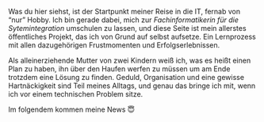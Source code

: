 Was du hier siehst, ist der Startpunkt meiner Reise in die IT, fernab von “nur” Hobby. Ich bin gerade dabei, mich zur *Fachinformatikerin für die Sytemintegration* umschulen zu lassen, und diese Seite ist mein allerstes öffentliches Projekt, das ich von Grund auf selbst aufsetze. Ein Lernprozess mit allen dazugehörigen Frustmomenten und Erfolgserlebnissen.

Als alleinerziehende Mutter von zwei Kindern weiß ich, was es heißt einen Plan zu haben, ihn über den Haufen werfen zu müssen um am Ende trotzdem eine Lösung zu finden. Geduld, Organisation und eine gewisse Hartnäckigkeit sind Teil meines Alltags, und genau das bringe ich mit, wenn ich vor einem technischen Problem sitze.

Im folgendem kommen meine News 😇
